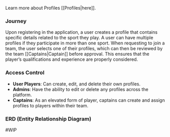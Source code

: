 Learn more about Profiles [[Profiles|here]].
### Journey

Upon registering in the application, a user creates a profile that contains specific details related to the sport they play. A user can have multiple profiles if they participate in more than one sport. When requesting to join a team, the user selects one of their profiles, which can then be reviewed by the team [[Captains|Captain]] before approval. This ensures that the player’s qualifications and experience are properly considered.
### Access Control

- **User Players**: Can create, edit, and delete their own profiles.
- **Admins**: Have the ability to edit or delete any profiles across the platform.
- **Captains**: As an elevated form of player, captains can create and assign profiles to players within their team.

### ERD (Entity Relationship Diagram)

#WIP
